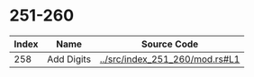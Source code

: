 # 251-260

Index | Name    | Source Code
----- | ------- | -----------
258   | Add Digits | [../src/index_251_260/mod.rs#L1](../src/index_251_260/mod.rs#L1)
